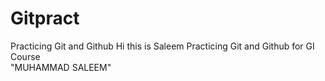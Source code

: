 # Gitpract
Practicing Git and Github
Hi this is Saleem
Practicing Git and Github for GI Course
<br>
"MUHAMMAD SALEEM"

